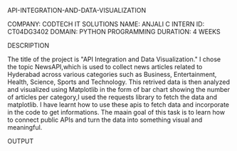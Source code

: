 API-INTEGRATION-AND-DATA-VISUALIZATION

COMPANY: CODTECH IT SOLUTIONS
NAME: ANJALI C
INTERN ID: CT04DG3402
DOMAIN: PYTHON PROGRAMMING
DURATION: 4 WEEKS

DESCRIPTION

The title of the project is "API Integration and Data Visualization." I chose the topic NewsAPI,which is used to collect news articles related to Hyderabad across various categories such as Business, Entertainment, Health, Science, Sports and Technology. 
This retrived data is then analyzed and visualized using Matplotlib in the form of bar chart showing the number of articles per category,I used the requests library to fetch the data and matplotlib. I have learnt how to use these apis to fetch data and
incorporate in the code to get informations. The maain goal of this task is to learn how to connect public APIs and turn the data into something visual and meaningful.

OUTPUT


